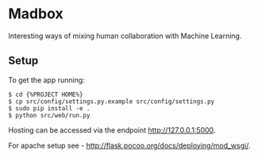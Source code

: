 Madbox
======

Interesting ways of mixing human collaboration with Machine Learning.

Setup
-----

To get the app running:

    $ cd {%PROJECT HOME%}
    $ cp src/config/settings.py.example src/config/settings.py
    $ sudo pip install -e .
    $ python src/web/run.py

Hosting can be accessed via the endpoint http://127.0.0.1:5000.

For apache setup see - http://flask.pocoo.org/docs/deploying/mod_wsgi/.
